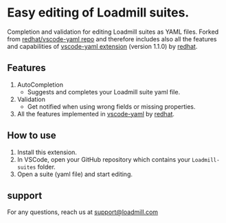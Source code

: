 # Easy editing of Loadmill suites.
Completion and validation for editing Loadmill suites as YAML files.
Forked from [redhat/vscode-yaml repo](https://github.com/redhat-developer/vscode-yaml) and therefore includes also all the features and capabilities of [vscode-yaml extension](https://marketplace.visualstudio.com/items?itemName=redhat.vscode-yaml) (version 1.1.0) by [redhat](https://github.com/redhat-developer).

## Features
1. AutoCompletion
    * Suggests and completes your Loadmill suite yaml file.
2. Validation
    * Get notified when using wrong fields or missing properties.
3. All the features implemented in [vscode-yaml](https://github.com/redhat-developer/vscode-yaml#features) by [redhat](https://github.com/redhat-developer).

## How to use
1. Install this extension.
2. In VSCode, open your GitHub repository which contains your `Loadmill-suites` folder.
3. Open a suite (yaml file) and start editing.

## support
For any questions, reach us at support@loadmill.com